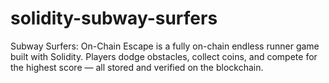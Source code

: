 # solidity-subway-surfers
Subway Surfers: On-Chain Escape is a fully on-chain endless runner game built with Solidity. Players dodge obstacles, collect coins, and compete for the highest score — all stored and verified on the blockchain.
